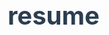 # resume
<!DOCTYPE html>
<html lang="en">
<head>
    <meta charset="UTF-8">
    <meta name="viewport" content="width=device-width, initial-scale=1.0">
    <title>Jesus Garcia - Professional Resume</title>
    <style>
        /* Reset and base styles */
        * {
            margin: 0;
            padding: 0;
            box-sizing: border-box;
        }

        body {
            font-family: 'Arial', sans-serif;
            line-height: 1.6;
            color: #333;
            max-width: 1000px;
            margin: 0 auto;
            padding: 20px;
            background-color: #f5f5f5;
        }

        /* Header styles */
        header {
            text-align: center;
            margin-bottom: 2rem;
            padding: 2rem;
            background-color: white;
            border-radius: 8px;
            box-shadow: 0 2px 4px rgba(0,0,0,0.1);
        }

        h1 {
            font-size: 2.5rem;
            color: #2c3e50;
            margin-bottom: 1rem;
        }

        .contact-info {
            color: #666;
            margin-bottom: 1rem;
        }

        .contact-info a {
            color: #3498db;
            text-decoration: none;
        }

        .contact-info a:hover {
            text-decoration: underline;
        }

        /* Section styles */
        section {
            margin-bottom: 2rem;
            padding: 2rem;
            background-color: white;
            border-radius: 8px;
            box-shadow: 0 2px 4px rgba(0,0,0,0.1);
        }

        h2 {
            color: #2c3e50;
            border-bottom: 2px solid #3498db;
            padding-bottom: 0.5rem;
            margin-bottom: 1rem;
        }

        /* Experience and Education styles */
        .experience-item, .education-item {
            margin-bottom: 1.5rem;
        }

        .experience-item h3, .education-item h3 {
            color: #2c3e50;
            margin-bottom: 0.5rem;
        }

        .experience-item .meta, .education-item .meta {
            color: #666;
            font-style: italic;
            margin-bottom: 0.5rem;
        }

        /* Skills styles */
        .skills-grid {
            display: grid;
            grid-template-columns: repeat(auto-fit, minmax(200px, 1fr));
            gap: 1rem;
        }

        .skills-category {
            margin-bottom: 1rem;
        }

        .skills-category h3 {
            color: #2c3e50;
            margin-bottom: 0.5rem;
        }

        ul {
            list-style-position: inside;
            margin-left: 1rem;
        }

        /* Responsive Design */
        @media (max-width: 768px) {
            body {
                padding: 10px;
            }

            header, section {
                padding: 1rem;
            }

            h1 {
                font-size: 2rem;
            }

            .skills-grid {
                grid-template-columns: 1fr;
            }
        }
    </style>
</head>
<body>
    <header>
        <h1>JESUS GARCIA</h1>
        <div class="contact-info">
            <p>Boulder, CO | (915) 264-5363 | <a href="mailto:jgc.jesusgarciacorpus@gmail.com">jgc.jesusgarciacorpus@gmail.com</a></p>
            <p><a href="https://allaboutjess.com">allaboutjess.com</a> | <a href="https://linkedin.com/jesus-garcia-corpus">LinkedIn</a></p>
        </div>
    </header>

    <section id="summary">
        <h2>PROFESSIONAL SUMMARY</h2>
        <p>Results-driven marketing professional pursuing advanced studies in Strategic Communication Design. Combines technical expertise in digital marketing with creative problem-solving abilities to deliver impactful marketing solutions. Experienced in both remote and in-office environments.</p>
    </section>

    <section id="education">
        <h2>EDUCATION</h2>
        <div class="education-item">
            <h3>Master of Arts in Strategic Communication Design</h3>
            <div class="meta">University of Colorado Boulder, CO | Expected 2027</div>
        </div>
        <div class="education-item">
            <h3>Bachelor of Arts in Advertising</h3>
            <div class="meta">University of Texas at Arlington, TX | Class of 2023</div>
        </div>
    </section>

    <section id="skills">
        <h2>TECHNICAL PROFICIENCIES</h2>
        <div class="skills-grid">
            <div class="skills-category">
                <h3>Design Software</h3>
                <ul>
                    <li>Adobe Illustrator</li>
                    <li>InDesign</li>
                    <li>Canva</li>
                </ul>
            </div>
            <div class="skills-category">
                <h3>Digital Marketing</h3>
                <ul>
                    <li>WordPress (Certified)</li>
                    <li>HubSpot (Social Media Marketing Certified)</li>
                    <li>SEO/SEM</li>
                </ul>
            </div>
            <div class="skills-category">
                <h3>Project Management</h3>
                <ul>
                    <li>Microsoft 365</li>
                    <li>Construction Document Management</li>
                </ul>
            </div>
        </div>
    </section>

    <section id="certifications">
        <h2>PROFESSIONAL CERTIFICATIONS</h2>
        <ul>
            <li>Google Foundations of User Experience (UX) Design</li>
            <li>HubSpot SEO-II Certification</li>
            <li>IBM Project Manager Professional Certificate</li>
            <li>Google Ads & Analytics Certification</li>
        </ul>
    </section>

    <section id="experience">
        <h2>PROFESSIONAL EXPERIENCE</h2>
        <div class="experience-item">
            <h3>Marketing Intern | EVOLVE MEP LLC (Remote)</h3>
            <div class="meta">August 2023 - Present</div>
            <ul>
                <li>Develop and execute integrated marketing campaigns across digital and traditional channels</li>
                <li>Optimize online content through SEO/SEM strategies, improving search rankings</li>
                <li>Present marketing strategies and campaign results to senior leadership</li>
                <li>Implement comprehensive management methodologies for marketing initiatives</li>
            </ul>
        </div>

        <div class="experience-item">
            <h3>Marketing Coordinator (Interim) | Multatech Engineering</h3>
            <div class="meta">March 2023 - July 2023 | Fort Worth, TX</div>
            <ul>
                <li>Managed end-to-end execution of marketing activities including advertising and promotions</li>
                <li>Created standardized templates and marketing collateral using InDesign</li>
                <li>Established and maintained consistent content calendar for blog posts and newsletters</li>
                <li>Collaborated with cross-functional teams to ensure brand consistency</li>
            </ul>
        </div>

        <div class="experience-item">
            <h3>Architectural Drafter | Multatech Engineering</h3>
            <div class="meta">January 2022 - January 2023 | North Richland Hills, TX</div>
            <ul>
                <li>Achieved 95% client satisfaction rate through collaborative design development</li>
                <li>Coordinated 3D model elements between consultants, contractors, and fabricators</li>
                <li>Drafted construction documents for 10-story residential complex</li>
                <li>Interfaced with senior architects to develop building specifications</li>
            </ul>
        </div>
    </section>
</body>
</html>
